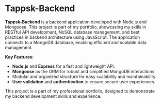 # Tappsk-Backend

**Tappsk-Backend** is a backend application developed with Node.js and Mongoose. This project is part of my portfolio, showcasing my skills in RESTful API development, NoSQL database management, and best practices in backend architecture using JavaScript. The application connects to a MongoDB database, enabling efficient and scalable data management.

**Key Features:**
- **Node.js** and **Express** for a fast and lightweight API.
- **Mongoose** as the ORM for robust and simplified MongoDB interactions.
- Modular and organized structure for easy scalability and maintainability.
- **User validation** and **authentication** to ensure secure user experiences.

This project is a part of my professional portfolio, designed to demonstrate my backend development skills and experience.
